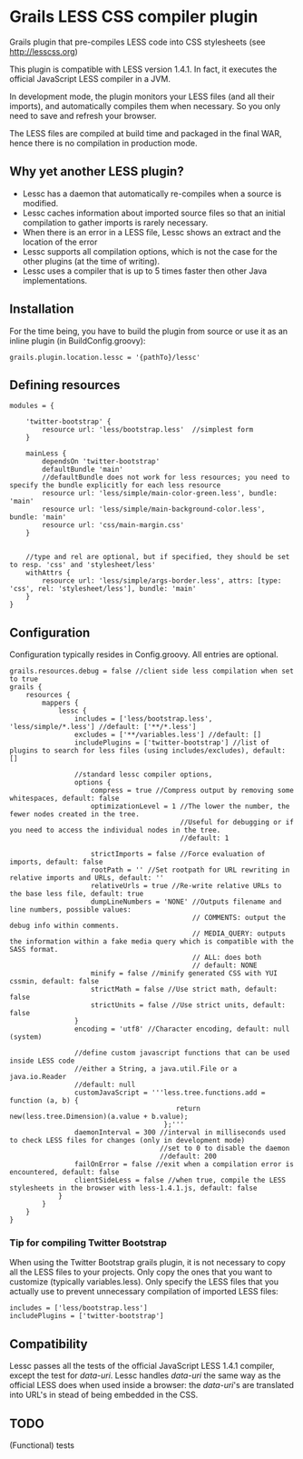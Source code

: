 Grails LESS CSS compiler plugin
================================

Grails plugin that pre-compiles LESS code into CSS stylesheets (see <http://lesscss.org>)

This plugin is compatible with LESS version 1.4.1. In fact, it executes the official JavaScript LESS compiler in a JVM.

In development mode, the plugin monitors your LESS files (and all their imports), and automatically compiles them when necessary.
So you only need to save and refresh your browser.

The LESS files are compiled at build time and packaged in the final WAR, hence there is no compilation in production mode.


## Why yet another LESS plugin?

* Lessc has a daemon that automatically re-compiles when a source is modified.
* Lessc caches information about imported source files so that an initial compilation to gather imports is rarely necessary.
* When there is an error in a LESS file, Lessc shows an extract and the location of the error
* Lessc supports all compilation options, which is not the case for the other plugins (at the time of writing).
* Lessc uses a compiler that is up to 5 times faster then other Java implementations.


## Installation

For the time being, you have to build the plugin from source or use it as an inline plugin (in BuildConfig.groovy):

    grails.plugin.location.lessc = '{pathTo}/lessc'

## Defining resources

    modules = {
    
        'twitter-bootstrap' {
            resource url: 'less/bootstrap.less'  //simplest form
        }
    
        mainLess {
            dependsOn 'twitter-bootstrap'
            defaultBundle 'main'
            //defaultBundle does not work for less resources; you need to specify the bundle explicitly for each less resource
            resource url: 'less/simple/main-color-green.less', bundle: 'main'
            resource url: 'less/simple/main-background-color.less', bundle: 'main'
            resource url: 'css/main-margin.css'
        }
    
    
        //type and rel are optional, but if specified, they should be set to resp. 'css' and 'stylesheet/less'
        withAttrs {
            resource url: 'less/simple/args-border.less', attrs: [type: 'css', rel: 'stylesheet/less'], bundle: 'main'
        }
    }

## Configuration

Configuration typically resides in Config.groovy. All entries are optional.

    grails.resources.debug = false //client side less compilation when set to true
    grails {
        resources {
            mappers {
                lessc {
                    includes = ['less/bootstrap.less', 'less/simple/*.less'] //default: ['**/*.less']
                    excludes = ['**/variables.less'] //default: []
                    includePlugins = ['twitter-bootstrap'] //list of plugins to search for less files (using includes/excludes), default: []
    
                    //standard lessc compiler options,
                    options {
                        compress = true //Compress output by removing some whitespaces, default: false
                        optimizationLevel = 1 //The lower the number, the fewer nodes created in the tree.
                                              //Useful for debugging or if you need to access the individual nodes in the tree.
                                              //default: 1
     
                        strictImports = false //Force evaluation of imports, default: false
                        rootPath = '' //Set rootpath for URL rewriting in relative imports and URLs, default: ''
                        relativeUrls = true //Re-write relative URLs to the base less file, default: true
                        dumpLineNumbers = 'NONE' //Outputs filename and line numbers, possible values:
                                                 // COMMENTS: output the debug info within comments.
                                                 // MEDIA_QUERY: outputs the information within a fake media query which is compatible with the SASS format.
                                                 // ALL: does both
                                                 // default: NONE
                        minify = false //minify generated CSS with YUI cssmin, default: false
                        strictMath = false //Use strict math, default: false
                        strictUnits = false //Use strict units, default: false
                    }
                    encoding = 'utf8' //Character encoding, default: null (system)
     
                    //define custom javascript functions that can be used inside LESS code
                    //either a String, a java.util.File or a java.io.Reader
                    //default: null
                    customJavaScript = '''less.tree.functions.add = function (a, b) {
                                             return new(less.tree.Dimension)(a.value + b.value);
                                          };'''
                    daemonInterval = 300 //interval in milliseconds used to check LESS files for changes (only in development mode)
                                         //set to 0 to disable the daemon
                                         //default: 200
                    failOnError = false //exit when a compilation error is encountered, default: false
                    clientSideLess = false //when true, compile the LESS stylesheets in the browser with less-1.4.1.js, default: false
                }
            }
        }
    }

### Tip for compiling Twitter Bootstrap

When using the Twitter Bootstrap grails plugin, it is not necessary to copy all the LESS files to your projects.
Only copy the ones that you want to customize (typically variables.less). Only specify the LESS files that you actually
use to prevent unnecessary compilation of imported LESS files:

    includes = ['less/bootstrap.less']
    includePlugins = ['twitter-bootstrap']

## Compatibility

Lessc passes all the tests of the official JavaScript LESS 1.4.1 compiler, except the test for _data-uri_.
Lessc handles _data-uri_ the same way as the official LESS does when used inside a browser: the _data-uri_'s are translated
into URL's in stead of being embedded in the CSS.

## TODO

(Functional) tests